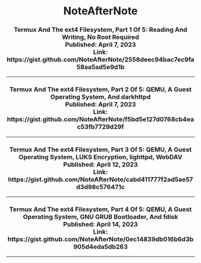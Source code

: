 <h1 align="center">NoteAfterNote</h1>


<h3 align="center">Termux And The ext4 Filesystem, Part 1 Of 5: Reading And Writing, No Root Required<br>
Published: April 7, 2023<br>
Link: https://gist.github.com/NoteAfterNote/2558deec94bac7ec9fa58aa5ad5e9d1b
</h3>


---

<h3 align="center">Termux And The ext4 Filesystem, Part 2 Of 5: QEMU, A Guest Operating System, And darkhttpd<br>Published: April 7, 2023<br>Link: https://gist.github.com/NoteAfterNote/f5bd5e127d0768cb4eac53fb7729d29f</h3>


---

<h3 align="center">Termux And The ext4 Filesystem, Part 3 Of 5: QEMU, A Guest Operating System, LUKS Encryption, lighttpd, WebDAV<br>Published: April 12, 2023<br>Link: https://gist.github.com/NoteAfterNote/cabd411777f2ad5ae57d3d98c576471c</h3>


---

<h3 align="center">Termux And The ext4 Filesystem, Part 4 Of 5: QEMU, A Guest Operating System, GNU GRUB Bootloader, And fdisk<br>Published: April 14, 2023<br>Link: https://gist.github.com/NoteAfterNote/0ec14839db016b6d3b905d4eda5db263</h3>


---

